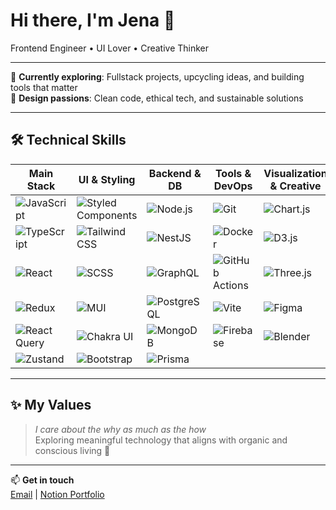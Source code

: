 # Hi there, I'm Jena 🖖

Frontend Engineer • UI Lover • Creative Thinker

---

🌱 **Currently exploring**: Fullstack projects, upcycling ideas, and building tools that matter  
🎨 **Design passions**: Clean code, ethical tech, and sustainable solutions  

---

## 🛠️ Technical Skills

| Main Stack | UI & Styling | Backend & DB | Tools & DevOps | Visualization & Creative | Testing & Components |
|------------|--------------|---------------|----------------|------------------------------|--------------------------|
| ![JavaScript](https://img.shields.io/badge/JavaScript-404040?style=plastic&logo=javascript&labelColor=rgba(234%2C%20234%2C%20234%2C%200.1)) | ![Styled Components](https://img.shields.io/badge/Styled--Components-EAEAEA?style=plastic&logo=styled-components&labelColor=rgba(234%2C%20234%2C%20234%2C%200.1)) | ![Node.js](https://img.shields.io/badge/-Node.js-EAEAEA?style=plastic&logo=node.js&labelColor=rgba(234%2C%20234%2C%20234%2C%200.1)) | ![Git](https://img.shields.io/badge/-Git-EAEAEA?style=plastic&logo=git&labelColor=rgba(234%2C%20234%2C%20234%2C%200.1)) | ![Chart.js](https://img.shields.io/badge/-Chart.js-EAEAEA?style=plastic&logo=chartdotjs&labelColor=rgba(234%2C%20234%2C%20234%2C%200.1)) | ![Jest](https://img.shields.io/badge/-Jest-EAEAEA?style=plastic&logo=jest&labelColor=rgba(234%2C%20234%2C%20234%2C%200.1)) |
| ![TypeScript](https://img.shields.io/badge/-TypeScript-EAEAEA?tyle=plastic&logo=typescript&labelColor=rgba(234%2C%20234%2C%20234%2C%200.1)) | ![Tailwind CSS](https://img.shields.io/badge/-TailwindCSS-EAEAEA?style=plastic&logo=tailwindcss&labelColor=rgba(234%2C%20234%2C%20234%2C%200.1)) | ![NestJS](https://img.shields.io/badge/-NestJS-EAEAEA?style=plastic&logo=nestjs&labelColor=rgba(234%2C%20234%2C%20234%2C%200.1)) | ![Docker](https://img.shields.io/badge/-Docker-EAEAEA?style=plastic&logo=docker&labelColor=rgba(234%2C%20234%2C%20234%2C%200.1)) | ![D3.js](https://img.shields.io/badge/-D3.js-EAEAEA?style=plastic&logo=D3&labelColor=rgba(234%2C%20234%2C%20234%2C%200.1)) | ![Storybook](https://img.shields.io/badge/-Storybook-EAEAEA?style=plastic&logo=storybook&labelColor=rgba(234%2C%20234%2C%20234%2C%200.1)) |
| ![React](https://img.shields.io/badge/-React-EAEAEA?style=plastic&logo=react&labelColor=rgba(234%2C%20234%2C%20234%2C%200.1)) | ![SCSS](https://img.shields.io/badge/-SCSS-EAEAEA?style=plastic&logo=sass&labelColor=rgba(234%2C%20234%2C%20234%2C%200.1)) | ![GraphQL](https://img.shields.io/badge/-GraphQL-EAEAEA?style=plastic&logo=graphql&labelColor=rgba(234%2C%20234%2C%20234%2C%200.1)) | ![GitHub Actions](https://img.shields.io/badge/-GitHub_Actions-EAEAEA?style=plastic&logo=githubactions&labelColor=rgba(234%2C%20234%2C%20234%2C%200.1)) | ![Three.js](https://img.shields.io/badge/-Three.js-EAEAEA?style=plastic&logo=three.js&labelColor=rgba(234%2C%20234%2C%20234%2C%200.1)) | ![Chromatic](https://img.shields.io/badge/-Chromatic-EAEAEA?style=plastic&logo=chromatic&labelColor=rgba(234%2C%20234%2C%20234%2C%200.1)) |
| ![Redux](https://img.shields.io/badge/-Redux-EAEAEA?style=plastic&logo=redux&labelColor=rgba(234%2C%20234%2C%20234%2C%200.1)) | ![MUI](https://img.shields.io/badge/-MUI-EAEAEA?style=plastic&logo=mui&labelColor=rgba(234%2C%20234%2C%20234%2C%200.1)) | ![PostgreSQL](https://img.shields.io/badge/-PostgreSQL-EAEAEA?style=plastic&logo=postgresql&labelColor=rgba(234%2C%20234%2C%20234%2C%200.1)) | ![Vite](https://img.shields.io/badge/-Vite-EAEAEA?style=plastic&logo=vite&labelColor=rgba(234%2C%20234%2C%20234%2C%200.1)) | ![Figma](https://img.shields.io/badge/-Figma-EAEAEA?style=plastic&logo=figma&labelColor=rgba(234%2C%20234%2C%20234%2C%200.1)) | ![Design Systems](https://img.shields.io/badge/-Design_Systems-EAEAEA?style=plastic&logo=css3&labelColor=rgba(234%2C%20234%2C%20234%2C%200.1)) |
| ![React Query](https://img.shields.io/badge/-React_Query-EAEAEA?style=plastic&logo=reactquery&labelColor=rgba(234%2C%20234%2C%20234%2C%200.1)) | ![Chakra UI](https://img.shields.io/badge/-Chakra_UI-EAEAEA?style=plastic&logo=chakraui&labelColor=rgba(234%2C%20234%2C%20234%2C%200.1)) | ![MongoDB](https://img.shields.io/badge/-MongoDB-EAEAEA?style=plastic&logo=mongodb&labelColor=rgba(234%2C%20234%2C%20234%2C%200.1)) |  ![Firebase](https://img.shields.io/badge/-Firebase-EAEAEA?style=plastic&logo=firebase&labelColor=rgba(234%2C%20234%2C%20234%2C%200.1))  | ![Blender](https://img.shields.io/badge/-Blender-EAEAEA?style=plastic&logo=blender&labelColor=rgba(234%2C%20234%2C%20234%2C%200.1)) |
| ![Zustand](https://img.shields.io/badge/-Zustand-EAEAEA?style=plastic&logo=three.js&labelColor=rgba(234%2C%20234%2C%20234%2C%200.1)) | ![Bootstrap](https://img.shields.io/badge/-Bootstrap-EAEAEA?style=plastic&logo=bootstrap&labelColor=rgba(234%2C%20234%2C%20234%2C%200.1)) | ![Prisma](https://img.shields.io/badge/-Prisma-EAEAEA?style=plastic&logo=prisma&labelColor=rgba(234%2C%20234%2C%20234%2C%200.1)) ||  |  |


---

## ✨ My Values

> *I care about the why as much as the how*  
Exploring meaningful technology that aligns with organic and conscious living 🌿

---

📫 **Get in touch**  
[Email](mailto:jena.sarcastic.creator@gmail.com) | [Notion Portfolio](https://liberating-linen-25e.notion.site/Hi-I-m-Yana-1d212970fae680eb94adec686df2f881)
